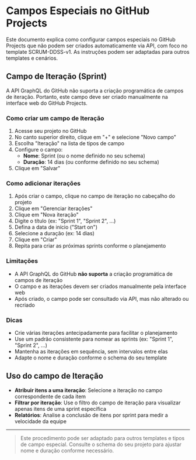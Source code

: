 # Campos Especiais no GitHub Projects

Este documento explica como configurar campos especiais no GitHub Projects que não podem ser criados automaticamente via API, com foco no template SCRUM-DDSS-v1. As instruções podem ser adaptadas para outros templates e cenários.

## Campo de Iteração (Sprint)

A API GraphQL do GitHub não suporta a criação programática de campos de iteração. Portanto, este campo deve ser criado manualmente na interface web do GitHub Projects.

### Como criar um campo de Iteração

1. Acesse seu projeto no GitHub
2. No canto superior direito, clique em "+" e selecione "Novo campo"
3. Escolha "Iteração" na lista de tipos de campo
4. Configure o campo:
   - **Nome**: Sprint (ou o nome definido no seu schema)
   - **Duração**: 14 dias (ou conforme definido no seu schema)
5. Clique em "Salvar"

### Como adicionar iterações

1. Após criar o campo, clique no campo de iteração no cabeçalho do projeto
2. Clique em "Gerenciar iterações"
3. Clique em "Nova iteração"
4. Digite o título (ex: "Sprint 1", "Sprint 2", ...)
5. Defina a data de início ("Start on")
6. Selecione a duração (ex: 14 dias)
7. Clique em "Criar"
8. Repita para criar as próximas sprints conforme o planejamento

### Limitações

- A API GraphQL do GitHub **não suporta** a criação programática de campos de iteração
- O campo e as iterações devem ser criados manualmente pela interface web
- Após criado, o campo pode ser consultado via API, mas não alterado ou recriado

### Dicas

- Crie várias iterações antecipadamente para facilitar o planejamento
- Use um padrão consistente para nomear as sprints (ex: "Sprint 1", "Sprint 2", ...)
- Mantenha as iterações em sequência, sem intervalos entre elas
- Adapte o nome e duração conforme o schema do seu template

## Uso do campo de Iteração

- **Atribuir itens a uma iteração**: Selecione a iteração no campo correspondente de cada item
- **Filtrar por iteração**: Use o filtro do campo de iteração para visualizar apenas itens de uma sprint específica
- **Relatórios**: Analise a conclusão de itens por sprint para medir a velocidade da equipe

---

> Este procedimento pode ser adaptado para outros templates e tipos de campo especial. Consulte o schema do seu projeto para ajustar nome e duração conforme necessário.

